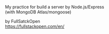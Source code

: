 My practice for build a server by Node.js/Express  
(with MongoDB Atlas/mongoose)

by FullSatckOpen  
https://fullstackopen.com/en/


